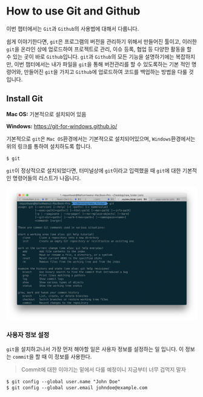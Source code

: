 # How to use Git and Github

이번 챕터에서는 `Git`과 `Github`의 사용법에 대해서 다룹니다.

쉽게 이야기한다면, `git`은 프로그램의 버전을 관리하기 위해서 만들어진 툴이고, 이러한 `git`을 온라인 상에 업로드하여 프로젝트로 관리, 이슈 등록, 협업 등 다양한 활동을 할 수 있는 곳이 바로 `Github`입니다. `git`과 `Github`의 모든 기능을 설명하기에는 복잡하지만, 이번 챕터에서는 내가 파일을 `git`을 통해 버전관리를 할 수 있도록하는 기본 적인 명령어와, 만들어진 `git`을 가지고 `Github`에 업로드하여 코드를 백업하는 방법을 다룰 것입니다.

## Install Git

**Mac OS:** 기본적으로 설치되어 있음

**Windows:** <https://git-for-windows.github.io/>

기본적으로 `git`은 `Mac OS`환경에서는 기본적으로 설치되어있으며, `Windows`환경에서는 위의 링크를 통하여 설치하도록 합니다.
```
$ git
```
`git`이 정상적으로 설치되었다면, 터미널상에 `git`이라고 입력했을 때 `git`에 대한 기본적인 명령어들의 리스트가 나옵니다.

![](/assets/chapter2/git.png)

### 사용자 정보 설정
`git`을 설치하고나서 가장 먼저 해야할 일은 사용자 정보를 설정하는 일 입니다. 이 정보는 `commit`을 할 때 이 정보를 사용한다.

> Commit에 대한 이야기는 밑에서 다룰 예정이니 지금부터 너무 겁먹지 말자

```
$ git config --global user.name "John Doe"
$ git config --global user.email johndoe@example.com
```
